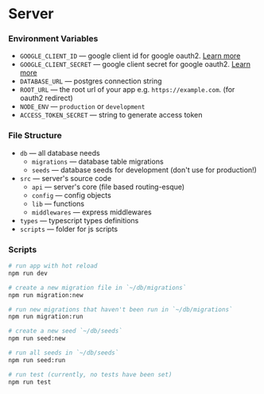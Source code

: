 # Server

### Environment Variables
* `GOOGLE_CLIENT_ID` &mdash; google client id for google oauth2. [Learn more](https://developers.google.com/identity/protocols/oauth2)
* `GOOGLE_CLIENT_SECRET` &mdash; google client secret for google oauth2. [Learn more](https://developers.google.com/identity/protocols/oauth2)
* `DATABASE_URL` &mdash; postgres connection string
* `ROOT_URL` &mdash; the root url of your app e.g. `https://example.com`. (for oauth2 redirect)
* `NODE_ENV` &mdash; `production` or `development`
* `ACCESS_TOKEN_SECRET` &mdash; string to generate access token

### File Structure
* `db` &mdash; all database needs
  * `migrations` &mdash; database table migrations 
  * `seeds` &mdash; database seeds for development (don't use for production!)
* `src` &mdash; server's source code
  * `api` &mdash; server's core (file based routing-esque)
  * `config` &mdash; config objects
  * `lib` &mdash; functions
  * `middlewares` &mdash; express middlewares
* `types` &mdash; typescript types definitions
* `scripts` &mdash; folder for js scripts

### Scripts
```sh
# run app with hot reload
npm run dev

# create a new migration file in `~/db/migrations`
npm run migration:new

# run new migrations that haven't been run in `~/db/migrations`
npm run migration:run

# create a new seed `~/db/seeds`
npm run seed:new

# run all seeds in `~/db/seeds`
npm run seed:run

# run test (currently, no tests have been set)
npm run test
```